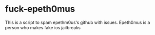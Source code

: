 # fuck-epeth0mus
This is a script to spam epethm0us's github with issues.
Epeth0mus is a person who makes fake ios jailbreaks
